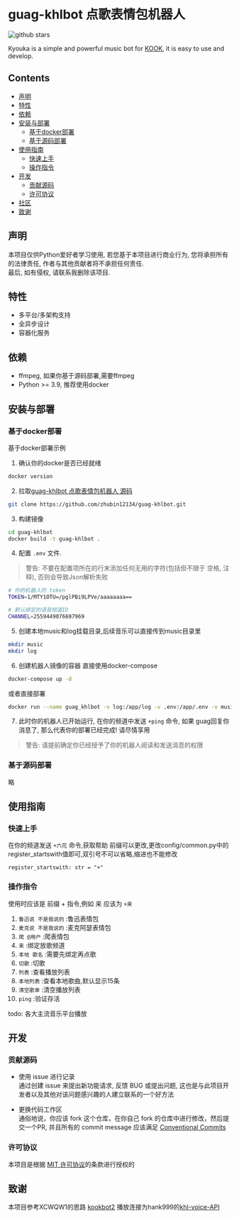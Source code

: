 # guag-khlbot 点歌表情包机器人


![github stars](https://img.shields.io/github/stars/zhubin12134/guag-khlbot?style=social)

Kyouka is a simple and powerful music bot for [KOOK](https://www.kookapp.cn/), it is easy to use and develop.


## Contents

- [声明](#声明)
- [特性](#特性)
- [依赖](#依赖)
- [安装与部署](#安装与部署)
  - [基于docker部署](#基于docker部署)
  - [基于源码部署](#基于源码部署)
- [使用指南](#使用指南)
  - [快速上手](#快速上手)
  - [操作指令](#操作指令)
- [开发](#开发)
  - [贡献源码](#贡献源码)
  - [许可协议](#许可协议)
- [社区](#社区)
- [致谢](#致谢)

## 声明

本项目仅供Python爱好者学习使用, 若您基于本项目进行商业行为, 您将承担所有的法律责任, 作者与其他贡献者将不承担任何责任.  
最后, 如有侵权, 请联系我删除该项目.  

## 特性

+ 多平台/多架构支持
+ 全异步设计
+ 容器化服务

## 依赖

+ ffmpeg, 如果你基于源码部署,需要ffmpeg
+ Python >= 3.9, 推荐使用docker

## 安装与部署

### 基于docker部署

基于docker部署示例


1. 确认你的docker是否已经就绪

```bash
docker version
```

2. 拉取[guag-khlbot 点歌表情包机器人 源码](https://github.com/zhubin12134/guag-khlbot.git)

```bash
git clone https://github.com/zhubin12134/guag-khlbot.git
```

3. 构建镜像

```bash
cd guag-khlbot
docker build -t guag-khlbot .
```

4. 配置 `.env` 文件.

> 警告: 不要在配置项所在的行末添加任何无用的字符(包括但不限于 空格, 注释), 否则会导致Json解析失败

```bash
# 你的机器人的 token
TOKEN=1/MTY1OTU=/pglPBi9LPVe/aaaaaaaa==

# 默认绑定的语音频道ID
CHANNEL=2559449076697969
```

5. 创建本地music和log挂载目录,后续音乐可以直接传到music目录里

```bash
mkdir music
mkdir log
```

6. 创建机器人镜像的容器
直接使用docker-compose

```bash
docker-compose up -d
```
或者直接部署
```bash
docker run --name guag_khlbot -v log:/app/log -v .env:/app/.env -v music:/app/music --restart always -d guag-khlbot
```

7. 此时你的机器人已开始运行, 在你的频道中发送 `+ping` 命令, 如果 guag回复你消息了, 那么代表你的部署已经完成! 请尽情享用
> 警告: 请提前确定你已经授予了你的机器人阅读和发送消息的权限

### 基于源码部署

略

## 使用指南

### 快速上手

在你的频道发送 `+六花` 命令,获取帮助
前缀可以更改,更改config/common.py中的register_startswith值即可,双引号不可以省略,缩进也不能修改

```base
register_startswith: str = "+"
``` 

### 操作指令
使用时应该是 前缀 + 指令,例如 来 应该为 `+来`
1. `鲁迅说 不是我说的` :鲁迅表情包
2. `麦克说 不是我说的` :麦克阿瑟表情包
3. `爬 @用户` :爬表情包
4. `来` :绑定放歌频道
5. `本地 歌名` :需要先绑定再点歌
6. `切歌` :切歌
7. `列表` :查看播放列表
8. `本地列表` :查看本地歌曲,默认显示15条
9. `清空歌单` :清空播放列表
10. `ping` :验证存活

todo:
各大主流音乐平台播放

## 开发
### 贡献源码
- 使用 issue 进行记录  
通过创建 issue 来提出新功能请求, 反馈 BUG 或提出问题, 这也是与此项目开发者以及其他对该问题感兴趣的人建立联系的一个好方法

- 更换代码工作区  
通俗地说，你应该 fork 这个仓库，在你自己 fork 的仓库中进行修改，然后提交一个PR, 并且所有的 commit message 应该满足 [Conventional Commits](https://www.conventionalcommits.org/en/v1.0.0-beta.4/)

### 许可协议
本项目是根据 [MIT 许可协议](./LICENSE)的条款进行授权的


## 致谢
本项目参考XCWQW1的思路 [kookbot2](https://github.com/XCWQW1/kookbot2)
播放连接为hank999的[khl-voice-API](https://github.com/Knoooooooow/khl-voice-API.git)
